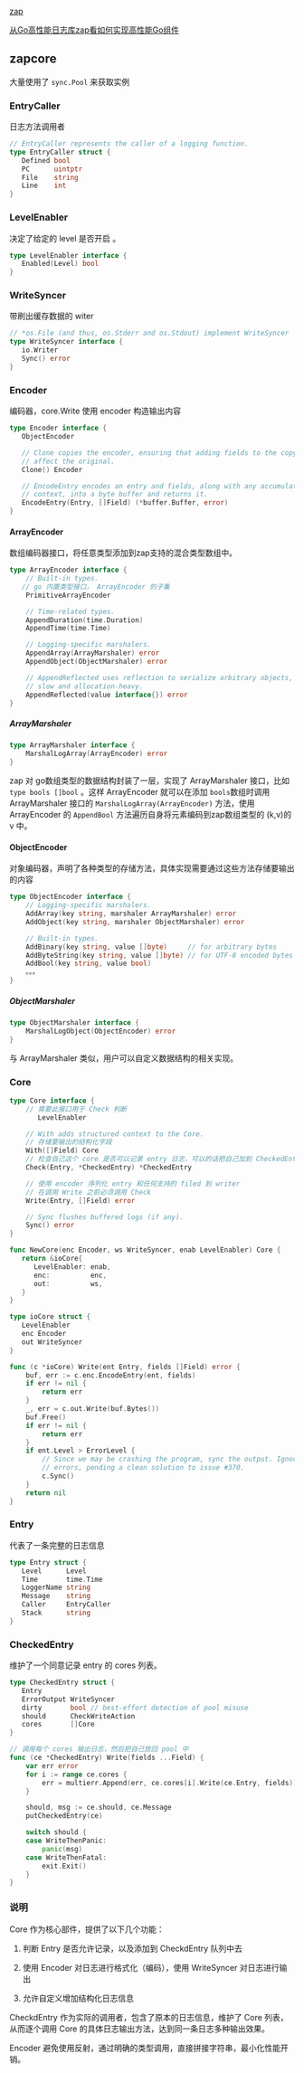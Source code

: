[zap](https://github.com/uber-go/zap)

[从Go高性能日志库zap看如何实现高性能Go组件](https://mp.weixin.qq.com/s/i0bMh_gLLrdnhAEWlF-xDw)

## zapcore

大量使用了 `sync.Pool` 来获取实例

### EntryCaller

日志方法调用者

```go
// EntryCaller represents the caller of a logging function.
type EntryCaller struct {
   Defined bool
   PC      uintptr
   File    string
   Line    int
}
```

### LevelEnabler

决定了给定的 level 是否开启 。

```go
type LevelEnabler interface {
   Enabled(Level) bool
}
```

### WriteSyncer

带刷出缓存数据的 witer

```go
// *os.File (and thus, os.Stderr and os.Stdout) implement WriteSyncer
type WriteSyncer interface {
   io.Writer
   Sync() error
}
```

### Encoder

编码器，core.Write 使用 encoder 构造输出内容

```go
type Encoder interface {
   ObjectEncoder

   // Clone copies the encoder, ensuring that adding fields to the copy doesn't
   // affect the original.
   Clone() Encoder

   // EncodeEntry encodes an entry and fields, along with any accumulated
   // context, into a byte buffer and returns it.
   EncodeEntry(Entry, []Field) (*buffer.Buffer, error)
}
```

#### ArrayEncoder

数组编码器接口，将任意类型添加到zap支持的混合类型数组中。

```go
type ArrayEncoder interface {
    // Built-in types. 
   // go 内置类型接口， ArrayEncoder 的子集
    PrimitiveArrayEncoder

    // Time-related types.
    AppendDuration(time.Duration)
    AppendTime(time.Time)

    // Logging-specific marshalers.
    AppendArray(ArrayMarshaler) error
    AppendObject(ObjectMarshaler) error

    // AppendReflected uses reflection to serialize arbitrary objects, so it's
    // slow and allocation-heavy.
    AppendReflected(value interface{}) error
}
```

##### ArrayMarshaler

```go
type ArrayMarshaler interface {
    MarshalLogArray(ArrayEncoder) error
}
```

zap 对 go数组类型的数据结构封装了一层，实现了 ArrayMarshaler 接口，比如 `type bools []bool` 。这样 ArrayEncoder 就可以在添加 `bools`数组时调用 ArrayMarshaler 接口的 `MarshalLogArray(ArrayEncoder)` 方法，使用 ArrayEncoder 的 `AppendBool` 方法遍历自身将元素编码到zap数组类型的 (k,v)的 v 中。

#### ObjectEncoder

对象编码器，声明了各种类型的存储方法，具体实现需要通过这些方法存储要输出的内容

```go
type ObjectEncoder interface {
    // Logging-specific marshalers.
    AddArray(key string, marshaler ArrayMarshaler) error
    AddObject(key string, marshaler ObjectMarshaler) error

    // Built-in types.
    AddBinary(key string, value []byte)     // for arbitrary bytes
    AddByteString(key string, value []byte) // for UTF-8 encoded bytes
    AddBool(key string, value bool)
    。。。
}
```

##### ObjectMarshaler

```go
type ObjectMarshaler interface {
    MarshalLogObject(ObjectEncoder) error
}
```

与 ArrayMarshaler 类似，用户可以自定义数据结构的相关实现。

### Core

```go
type Core interface {
    // 需要此接口用于 Check 判断
       LevelEnabler

    // With adds structured context to the Core.
    // 存储要输出的结构化字段
    With([]Field) Core
    // 检查自己这个 core 是否可以记录 entry 日志，可以的话把自己加到 CheckedEntry 的 cores 中
    Check(Entry, *CheckedEntry) *CheckedEntry

    // 使用 encoder 序列化 entry 和任何支持的 filed 到 writer
    // 在调用 Write 之前必须调用 Check
    Write(Entry, []Field) error

    // Sync flushes buffered logs (if any).
    Sync() error
}
```

```go
func NewCore(enc Encoder, ws WriteSyncer, enab LevelEnabler) Core {
   return &ioCore{
      LevelEnabler: enab,
      enc:          enc,
      out:          ws,
   }
}

type ioCore struct {
   LevelEnabler
   enc Encoder
   out WriteSyncer
}

func (c *ioCore) Write(ent Entry, fields []Field) error {
    buf, err := c.enc.EncodeEntry(ent, fields)
    if err != nil {
        return err
    }
    _, err = c.out.Write(buf.Bytes())
    buf.Free()
    if err != nil {
        return err
    }
    if ent.Level > ErrorLevel {
        // Since we may be crashing the program, sync the output. Ignore Sync
        // errors, pending a clean solution to issue #370.
        c.Sync()
    }
    return nil
}
```

### Entry

代表了一条完整的日志信息

```go
type Entry struct {
   Level      Level
   Time       time.Time
   LoggerName string
   Message    string
   Caller     EntryCaller
   Stack      string
}
```

### CheckedEntry

维护了一个同意记录 entry 的 cores 列表。

```go
type CheckedEntry struct {
   Entry
   ErrorOutput WriteSyncer
   dirty       bool // best-effort detection of pool misuse
   should      CheckWriteAction
   cores       []Core
}

// 调用每个 cores 输出日志，然后把自己放回 pool 中
func (ce *CheckedEntry) Write(fields ...Field) {
    var err error
    for i := range ce.cores {
        err = multierr.Append(err, ce.cores[i].Write(ce.Entry, fields))
    }

    should, msg := ce.should, ce.Message
    putCheckedEntry(ce)

    switch should {
    case WriteThenPanic:
        panic(msg)
    case WriteThenFatal:
        exit.Exit()
    }
}
```

### 说明

Core 作为核心部件，提供了以下几个功能：

1. 判断 Entry 是否允许记录，以及添加到 CheckdEntry 队列中去

2. 使用 Encoder 对日志进行格式化（编码），使用 WriteSyncer 对日志进行输出

3. 允许自定义增加结构化日志信息

CheckdEntry 作为实际的调用者，包含了原本的日志信息，维护了 Core 列表，从而逐个调用 Core 的具体日志输出方法，达到同一条日志多种输出效果。

Encoder 避免使用反射，通过明确的类型调用，直接拼接字符串，最小化性能开销。
